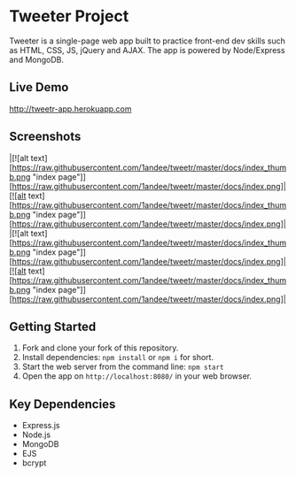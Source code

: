 # Tweeter Project
Tweeter is a single-page web app built to practice front-end dev skills such as HTML, CSS, JS, jQuery and AJAX. The app is powered by Node/Express and MongoDB.

## Live Demo
http://tweetr-app.herokuapp.com

## Screenshots
|[![alt text][https://raw.githubusercontent.com/1andee/tweetr/master/docs/index_thumb.png "index page"]][https://raw.githubusercontent.com/1andee/tweetr/master/docs/index.png]|[![alt text][https://raw.githubusercontent.com/1andee/tweetr/master/docs/index_thumb.png "index page"]][https://raw.githubusercontent.com/1andee/tweetr/master/docs/index.png]|
|[![alt text][https://raw.githubusercontent.com/1andee/tweetr/master/docs/index_thumb.png "index page"]][https://raw.githubusercontent.com/1andee/tweetr/master/docs/index.png]|[![alt text][https://raw.githubusercontent.com/1andee/tweetr/master/docs/index_thumb.png "index page"]][https://raw.githubusercontent.com/1andee/tweetr/master/docs/index.png]|

## Getting Started
1. Fork and clone your fork of this repository.
2. Install dependencies: `npm install` or `npm i` for short.
3. Start the web server from the command line: `npm start`
4. Open the app on `http://localhost:8080/` in your web browser.

## Key Dependencies
- Express.js
- Node.js
- MongoDB
- EJS
- bcrypt
